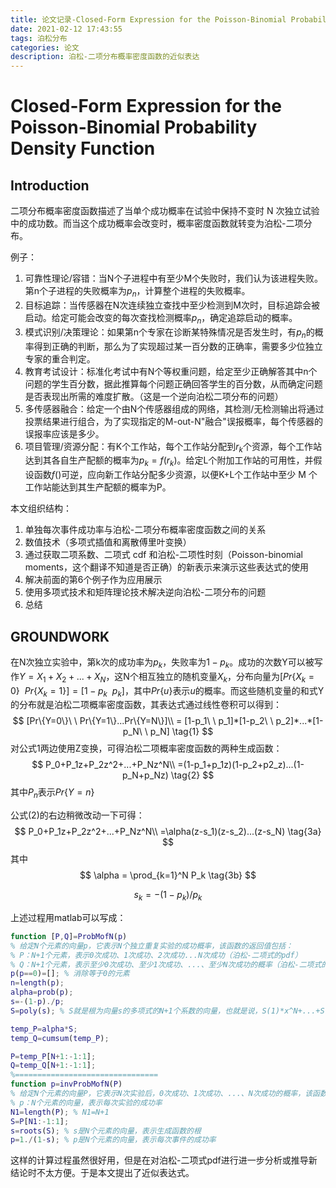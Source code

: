 ```yaml
---
title: 论文记录-Closed-Form Expression for the Poisson-Binomial Probability Density Function
date: 2021-02-12 17:43:55
tags: 泊松分布
categories: 论文
description: 泊松-二项分布概率密度函数的近似表达
---
```


# Closed-Form Expression for the Poisson-Binomial Probability Density Function

## Introduction

二项分布概率密度函数描述了当单个成功概率在试验中保持不变时 N 次独立试验中的成功数。而当这个成功概率会改变时，概率密度函数就转变为泊松-二项分布。

例子：

1. 可靠性理论/容错：当N个子进程中有至少M个失败时，我们认为该进程失败。第n个子进程的失败概率为$p_n$，计算整个进程的失败概率。
2. 目标追踪：当传感器在N次连续独立查找中至少检测到M次时，目标追踪会被启动。给定可能会改变的每次查找检测概率$p_n$，确定追踪启动的概率。
3. 模式识别/决策理论：如果第n个专家在诊断某特殊情况是否发生时，有$p_n$的概率得到正确的判断，那么为了实现超过某一百分数的正确率，需要多少位独立专家的重合判定。
4. 教育考试设计：标准化考试中有N个等权重问题，给定至少正确解答其中n个问题的学生百分数，据此推算每个问题正确回答学生的百分数，从而确定问题是否表现出所需的难度扩散。（这是一个逆向泊松二项分布的问题）
5. 多传感器融合：给定一个由N个传感器组成的网络，其检测/无检测输出将通过投票结果进行组合，为了实现指定的M-out-N"融合"误报概率，每个传感器的误报率应该是多少。
6. 项目管理/资源分配：有K个工作站，每个工作站分配到$r_k$个资源，每个工作站达到其各自生产配额的概率为$p_k=f(r_k)$。给定L个附加工作站的可用性，并假设函数$f()$可逆，应向新工作站分配多少资源，以便K+L个工作站中至少 M 个工作站能达到其生产配额的概率为P。

本文组织结构：

1. 单独每次事件成功率与泊松-二项分布概率密度函数之间的关系
2. 数值技术（多项式插值和离散傅里叶变换）
3. 通过获取二项系数、二项式 cdf 和泊松-二项性时刻（Poisson-binomial moments，这个翻译不知道是否正确）的新表示来演示这些表达式的使用
4. 解决前面的第6个例子作为应用展示
5. 使用多项式技术和矩阵理论技术解决逆向泊松-二项分布的问题
6. 总结

## GROUNDWORK

在N次独立实验中，第k次的成功率为$p_k$，失败率为$1-p_k$。成功的次数Y可以被写作$Y=X_1+X_2+...+X_N$，这N个相互独立的随机变量$X_k$，分布向量为$[Pr\{X_k=0\}\ \ Pr\{X_k=1\}]=[1-p_k\ \ p_k]$，其中$Pr\{u\}$表示$u$的概率。而这些随机变量的和式Y的分布就是泊松二项概率密度函数，其表达式通过线性卷积可以得到：
$$
[Pr\{Y=0\}\ \ Pr\{Y=1\}...Pr\{Y=N\}]\\
= [1-p_1\ \ p_1]*[1-p_2\ \ p_2]*...*[1-p_N\ \ p_N] \tag{1}
$$
对公式1两边使用Z变换，可得泊松二项概率密度函数的两种生成函数：
$$
P_0+P_1z+P_2z^2+...+P_Nz^N\\
=(1-p_1+p_1z)(1-p_2+p2_z)...(1-p_N+p_Nz) \tag{2}
$$
其中$P_n$表示$Pr\{Y=n\}$

公式(2)的右边稍微改动一下可得：
$$
P_0+P_1z+P_2z^2+...+P_Nz^N\\
=\alpha(z-s_1)(z-s_2)...(z-s_N) \tag{3a}
$$
其中
$$
\alpha = \prod_{k=1}^N P_k \tag{3b}
$$

$$
s_k = -(1-p_k)/p_k \tag{3c}
$$

上述过程用matlab可以写成：

```matlab
function [P,Q]=ProbMofN(p)
% 给定N个元素的向量p，它表示N个独立重复实验的成功概率，该函数的返回值包括：
% P：N+1个元素，表示0次成功、1次成功、2次成功...N次成功（泊松-二项式的pdf）
% Q：N+1个元素，表示至少0次成功、至少1次成功、...、至少N次成功的概率（泊松-二项式的cdf）
p(p==0)=[];	% 消除等于0的元素
n=length(p);
alpha=prob(p);
s=-(1-p)./p;
S=poly(s); % S就是根为向量s的多项式的N+1个系数的向量，也就是说，S(1)*x^N+...+S(N)*x+S(N+1)

temp_P=alpha*S;
temp_Q=cumsum(temp_P);

P=temp_P[N+1:-1:1];
Q=temp_Q[N+1:-1:1];
%================================
function p=invProbMofN(P)
% 给定N个元素的向量P，它表示N次实验后，0次成功、1次成功、...、N次成功的概率，该函数的返回值为：
% p：N个元素的向量，表示每次实验的成功率
N1=length(P); % N1=N+1
S=P[N1:-1:1]; 
s=roots(S); % s是N个元素的向量，表示生成函数的根
p=1./(1-s); % p是N个元素的向量，表示每次事件的成功率
```

这样的计算过程虽然很好用，但是在对泊松-二项式pdf进行进一步分析或推导新结论时不太方便。于是本文提出了近似表达式。

